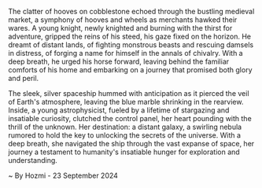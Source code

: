 
The clatter of hooves on cobblestone echoed through the bustling medieval market, a symphony of hooves and wheels as merchants hawked their wares. A young knight, newly knighted and burning with the thirst for adventure, gripped the reins of his steed, his gaze fixed on the horizon. He dreamt of distant lands, of fighting monstrous beasts and rescuing damsels in distress, of forging a name for himself in the annals of chivalry. With a deep breath, he urged his horse forward, leaving behind the familiar comforts of his home and embarking on a journey that promised both glory and peril. 

The sleek, silver spaceship hummed with anticipation as it pierced the veil of Earth's atmosphere, leaving the blue marble shrinking in the rearview. Inside, a young astrophysicist, fueled by a lifetime of stargazing and insatiable curiosity, clutched the control panel, her heart pounding with the thrill of the unknown. Her destination: a distant galaxy, a swirling nebula rumored to hold the key to unlocking the secrets of the universe. With a deep breath, she navigated the ship through the vast expanse of space, her journey a testament to humanity's insatiable hunger for exploration and understanding. 

~ By Hozmi - 23 September 2024
